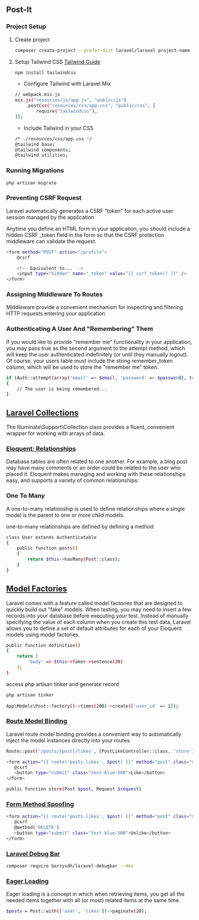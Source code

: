 ## Post-It

### Project Setup

1. Create project
    ```sh
    composer create-project --prefer-dist laravel/laravel project-name
    ```
2. Setup Tailwind CSS 
    [Tailwind Guide](https://tailwindcss.com/docs/guides/laravel)
    ```sh
    npm install tailwindcss
    ```
    * Configure Tailwind with Laravel Mix
    ```sh
    // webpack.mix.js
    mix.js("resources/js/app.js", "public/js")
        .postCss("resources/css/app.css", "public/css", [
            require("tailwindcss"),
    ]);
    ```
    * Include Tailwind in your CSS
    ```sh
    /* ./resources/css/app.css */
    @tailwind base;
    @tailwind components;
    @tailwind utilities;
    ```

### Running Migrations
 ```sh
 php artisan migrate
 ```

### Preventing CSRF Request

Laravel automatically generates a CSRF "token" for each active user session managed by the application

Anytime you define an HTML form in your application, you should include a hidden CSRF _token field in the form so that the CSRF protection middleware can validate the request.

```sh
<form method="POST" action="/profile">
    @csrf

    <!-- Equivalent to... -->
    <input type="hidden" name="_token" value="{{ csrf_token() }}" />
</form>
```

### Assigning Middleware To Routes

Middleware provide a convenient mechanism for inspecting and filtering HTTP requests entering your application

### Authenticating A User And "Remembering" Them

If you would like to provide "remember me" functionality in your application, you may pass true as the second argument to the attempt method, which will keep the user authenticated indefinitely (or until they manually logout). Of course, your users table must include the string remember_token column, which will be used to store the "remember me" token.

```sh
if (Auth::attempt(array('email' => $email, 'password' => $password), true))
{
    // The user is being remembered...
}
```

## [Laravel Collections](https://laravel.com/docs/8.x/collections)

The Illuminate\Support\Collection class provides a fluent, convenient wrapper for working with arrays of data.

### [Eloquent: Relationships](https://laravel.com/docs/8.x/eloquent-relationships#one-to-many)

Database tables are often related to one another. For example, a blog post may have many comments or an order could be related to the user who placed it. Eloquent makes managing and working with these relationships easy, and supports a variety of common relationships:

### One To Many

A one-to-many relationship is used to define relationships where a single model is the parent to one or more child models.

one-to-many relationships are defined by defining a method
```sh
class User extends Authenticatable
{
    public function posts()
    {
        return $this->hasMany(Post::class);
    }
}
```


## [Model Factories](https://laravel.com/docs/8.x/database-testing#concept-overview)
Laravel comes with a feature called model factories that are designed to quickly build out "fake" models. When testing, you may need to insert a few records into your database before executing your test. Instead of manually specifying the value of each column when you create this test data, Laravel allows you to define a set of default attributes for each of your Eloquent models using model factories.

```sh
public function definition()
{
    return [
        'body' => $this->faker->sentence(20)
    ];
}   
```

access php artisan tinker and generate record 

```sh
php artisan tinker
    
App\Models\Post::factory()->times(200)->create(['user_id' => 1]);
```

### [Route Model Binding](https://laravel.com/docs/8.x/routing#route-model-binding)

 Laravel route model binding provides a convenient way to automatically inject the model instances directly into your routes.
 ```sh
Route::post('/posts/{post}/likes', [PostLikeController::class, 'store'])->name('posts.likes');

<form action="{{ route('posts.likes', $post) }}" method="post" class="mr-1">
    @csrf
    <button type="submit" class="text-blue-500">Like</button>
</form>

public function store(Post $post, Request $request)
 ```

 ### [Form Method Spoofing](https://laravel.com/docs/8.x/routing#form-method-spoofing)
 ```sh
<form action="{{ route('posts.likes', $post) }}" method="post" class="mr-1">
    @csrf
    @method('DELETE')
    <button type="submit" class="text-blue-500">Unlike</button>
</form>
 ```

### [Laravel Debug Bar](https://github.com/barryvdh/laravel-debugbar)

```sh
composer require barryvdh/laravel-debugbar --dev
```

### [Eager Loading](https://laravel.com/docs/8.x/eloquent-relationships#eager-loading)
Eager loading is a concept in which when retrieving items, you get all the needed items together with all (or most) related items at the same time.

```sh
$posts = Post::with(['user', 'likes'])->paginate(20);
```